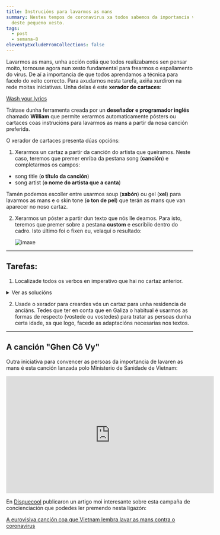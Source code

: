 ```yaml
---
title: Instrucións para lavarmos as mans
summary: Nestes tempos de coronavirus xa todos sabemos da importancia vital
  deste pequeno xesto.
tags:
  - post
  - semana-8
eleventyExcludeFromCollections: false
---
```

Lavarmos as mans, unha acción cotiá que todos realizabamos sen pensar moito, tornouse agora nun xesto fundamental para frearmos o espallamento do virus. De aí a importancia de que todos aprendamos a técnica para facelo do xeito correcto. Para axudarnos nesta tarefa, axiña xurdiron na rede moitas iniciativas. Unha delas é este **xerador de cartaces**:

[Wash your lyrics](https://washyourlyrics.com/)

Trátase dunha ferramenta creada por un **deseñador e programador inglés** chamado **William** que permite xerarmos automaticamente pósters ou cartaces coas instrucións para lavarmos as mans a partir da nosa canción preferida.

O xerador de cartaces presenta dúas opcións:

1. Xerarmos un cartaz a partir da canción do artista que queiramos. Neste caso, teremos que premer enriba da pestana song (**canción**) e completarmos os campos: 

* song title (**o título da canción**)
* song artist (**o nome do artista que a canta**)

Tamén podemos escoller entre usarmos soup (**xabón**) ou gel (**xel**) para lavarmos as mans e o skin tone (**o ton de pel**) que terán as mans que van aparecer no noso cartaz. 

2. Xerarmos un póster a partir dun texto que nós lle deamos. Para isto, teremos que premer sobre a pestana **custom** e escribilo dentro do cadro.  Isto último foi o fixen eu, velaquí o resultado: 

   ![imaxe](/static/img/cartaz-lavado-de-mans.png)

- - -

## Tarefas:

1. Localizade todos os verbos en imperativo que hai no cartaz anterior.

<details> <summary>Ver as solucións</summary>

1. Molla
2. Aplica
3. Enxaboa
4. Entrelaza / fricciona
5. Fricciona
6. Frega
7. Frega / repite
8. Fricciona / fai
9. Frega
10. Enxauga
11. Fecha
12. Seca


</details>

2. Usade o xerador para creardes vós un cartaz para unha residencia de anciáns. Tedes que ter en conta que en Galiza o habitual é usarmos as formas de respecto (vostede ou vostedes) para tratar as persoas dunha certa idade, xa que logo, facede as adaptacións necesarias nos textos.

- - -

## A canción "Ghen Cô Vy"

Outra iniciativa para convencer as persoas da importancia de lavaren as mans é esta canción lanzada polo Ministerio de Sanidade de Vietnam: 

<iframe width="560" height="315" src="https://www.youtube.com/embed/BtulL3oArQw" frameborder="0" allow="accelerometer; autoplay; encrypted-media; gyroscope; picture-in-picture" allowfullscreen></iframe>

En [Disquecool](https://www.disquecool.com/) publicaron un artigo moi interesante sobre esta campaña de concienciación que podedes ler premendo nesta ligazón:

[A eurovisiva canción coa que Vietnam lembra lavar as mans contra o coronavirus](https://www.disquecool.com/2020/03/16/a-eurovisiva-cancion-coa-que-vietnam-lembra-lavar-as-mans-contra-o-coronavirus/)